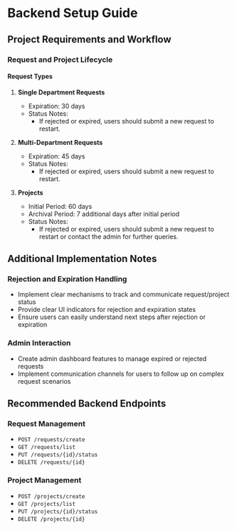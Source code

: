 
# Backend Setup Guide

## Project Requirements and Workflow

### Request and Project Lifecycle

#### Request Types
1. **Single Department Requests**
   - Expiration: 30 days
   - Status Notes: 
     - If rejected or expired, users should submit a new request to restart.

2. **Multi-Department Requests**
   - Expiration: 45 days
   - Status Notes: 
     - If rejected or expired, users should submit a new request to restart.

3. **Projects**
   - Initial Period: 60 days
   - Archival Period: 7 additional days after initial period
   - Status Notes: 
     - If rejected or expired, users should submit a new request to restart or contact the admin for further queries.

## Additional Implementation Notes

### Rejection and Expiration Handling
- Implement clear mechanisms to track and communicate request/project status
- Provide clear UI indicators for rejection and expiration states
- Ensure users can easily understand next steps after rejection or expiration

### Admin Interaction
- Create admin dashboard features to manage expired or rejected requests
- Implement communication channels for users to follow up on complex request scenarios

## Recommended Backend Endpoints

### Request Management
- `POST /requests/create`
- `GET /requests/list`
- `PUT /requests/{id}/status`
- `DELETE /requests/{id}`

### Project Management
- `POST /projects/create`
- `GET /projects/list`
- `PUT /projects/{id}/status`
- `DELETE /projects/{id}`
